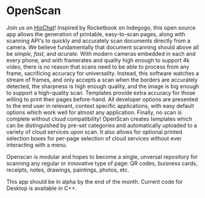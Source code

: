 # OpenScan
Join us on [HipChat](https://www.hipchat.com/invite/477209/bd54f8569bb4eda63c26a9bfe837f701?utm_campaign=company_room_link)!
Inspired by Rocketbook on Indegogo, this open source app allows the generation of printable, easy-to-scan pages, along with scanning API's to quickly and accurately scan documents directly from a camera. We believe fundamentally that document scanning should above all be *simple,* *fast,* and *acurate.* With modern cameras embedded in each and every phone, and with framerates and quality high enough to support 4k video, there is no reason that scans need to be able to process from any frame, sacrificing accuracy for universality. Instead, this software watches a stream of frames, and only accepts a scan when the borders are accurately detected, the sharpness is high enough quality, and the image is big enough to support a high-quality scan. Templates provide extra accuracy for those willing to print their pages before-hand. All developer options are presented to the end user in relevant, context specific applications, with easy default options which work well for almost any application. Finally, no scan is complete without cloud compatibility! OpenScan creates templates which can be distinguished by pre-set categories and automatically uploaded to a variety of cloud services upon scan. It also allows for optional printed selection boxes for per-page selection of cloud services without ever interacting with a menu.

Openscan is modular and hopes to become a single, unversal repository for scanning any regular or innovative type of page: QR codes, buisness cards, receipts, notes, drawings, paintings, photos, etc.

This app should be in alpha by the end of the month. Current code for Desktop is available in C++.
